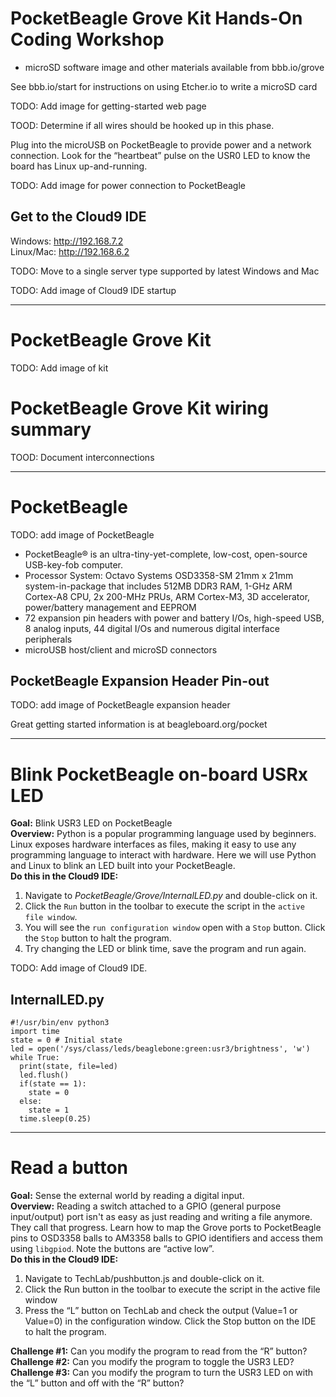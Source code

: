 # PocketBeagle Grove Kit Hands-On Coding Workshop

* microSD software image and other materials available from bbb.io/grove

See bbb.io/start for instructions on using Etcher.io to write a microSD card

TODO: Add image for getting-started web page

TOOD: Determine if all wires should be hooked up in this phase.

Plug into the microUSB on PocketBeagle to provide power and a network connection. Look for the “heartbeat” pulse on the USR0 LED to know the board has Linux up-and-running.

TODO: Add image for power connection to PocketBeagle

## Get to the Cloud9 IDE
Windows: http://192.168.7.2  
Linux/Mac: http://192.168.6.2

TODO: Move to a single server type supported by latest Windows and Mac

TODO: Add image of Cloud9 IDE startup

----

# PocketBeagle Grove Kit

TODO: Add image of kit

# PocketBeagle Grove Kit wiring summary

TOOD: Document interconnections

----

# PocketBeagle

TODO: add image of PocketBeagle

* PocketBeagle® is an ultra-tiny-yet-complete, low-cost, open-source USB-key-fob computer. 
* Processor System: Octavo Systems OSD3358-SM 21mm x 21mm system-in-package that includes 512MB DDR3 RAM, 1-GHz ARM Cortex-A8 CPU, 2x 200-MHz PRUs, ARM Cortex-M3, 3D accelerator, power/battery management and EEPROM
* 72 expansion pin headers with power and battery I/Os, high-speed USB, 8 analog inputs, 44 digital I/Os and numerous digital interface peripherals
* microUSB host/client and microSD connectors

## PocketBeagle Expansion Header Pin-out

TODO: add image of PocketBeagle expansion header

Great getting started information is at beagleboard.org/pocket

----

# Blink PocketBeagle on-board USRx LED
**Goal:** Blink USR3 LED on PocketBeagle  
**Overview:** Python is a popular programming language used by beginners. Linux exposes hardware interfaces as files, making it easy to use any programming language to interact with hardware. Here we will use Python and Linux to blink an LED built into your PocketBeagle.  
**Do this in the Cloud9 IDE:**

1. Navigate to *PocketBeagle/Grove/InternalLED.py* and double-click on it.
2. Click the ```Run``` button in the toolbar to execute the script in the ```active file window```.
3. You will see the ```run configuration window``` open with a ```Stop``` button.  Click the ```Stop``` button to halt the program.
4. Try changing the LED or blink time, save the program and run again.

TODO: Add image of Cloud9 IDE.

## InternalLED.py

```
#!/usr/bin/env python3
import time
state = 0 # Initial state
led = open('/sys/class/leds/beaglebone:green:usr3/brightness', 'w')
while True:
  print(state, file=led)
  led.flush()
  if(state == 1):
    state = 0
  else:
    state = 1
  time.sleep(0.25)
```

----

# Read a button

**Goal:** Sense the external world by reading a digital input.  
**Overview:** Reading a switch attached to a GPIO (general purpose input/output) port isn't
as easy as just reading and writing a file anymore. They call that progress. Learn how to
map the Grove ports to PocketBeagle pins to OSD3358 balls to AM3358 balls to GPIO identifiers
and access them using ```libgpiod```.
 Note the
buttons are “active low”.  
**Do this in the Cloud9 IDE:**

1. Navigate to TechLab/pushbutton.js and double-click on it.
2. Click the Run button in the toolbar to execute the script in the active file window
3. Press the “L” button on TechLab and check the output  (Value=1 or Value=0)  in the configuration window.     Click the Stop button on the IDE to halt the program.

**Challenge #1:** Can you modify the program to read from the “R” button?
**Challenge #2:** Can you modify the program to toggle the USR3 LED?
**Challenge #3:** Can you modify the program to turn the USR3 LED on with the “L” button and off with the “R” button?


